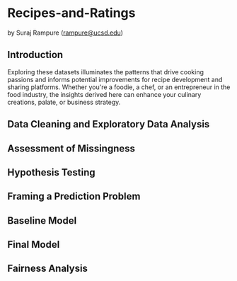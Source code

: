 # Recipes-and-Ratings
by Suraj Rampure (rampure@ucsd.edu)
## Introduction
Exploring these datasets illuminates the patterns that drive cooking passions and informs potential improvements for recipe development and sharing platforms. Whether you're a foodie, a chef, or an entrepreneur in the food industry, the insights derived here can enhance your culinary creations, palate, or business strategy.
## Data Cleaning and Exploratory Data Analysis
## Assessment of Missingness
## Hypothesis Testing
## Framing a Prediction Problem
## Baseline Model
## Final Model
## Fairness Analysis
